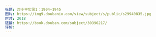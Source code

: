 ```yaml
---
标题: 邓小平实录1：1904—1945
图片: https://img9.doubanio.com/view/subject/s/public/s29940835.jpg
时时: 2018
链接: https://book.douban.com/subject/30396217/
评价:
---
```


